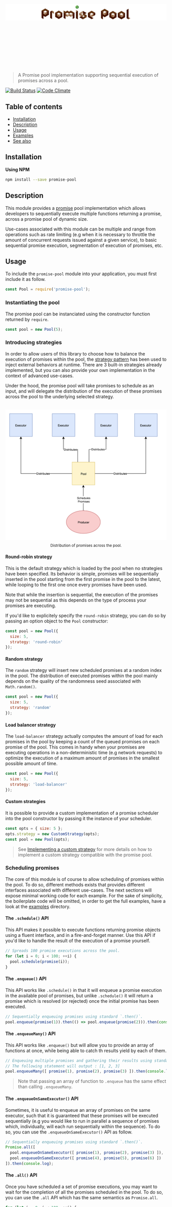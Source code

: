 <h1 align="center">
	<br>
	<br>
	<br>
	<br>
	<br>
	<img width="1200" src="https://github.com/HQarroum/promise-pool/raw/master/assets/logo.png" alt="logo">
	<br>
	<br>
	<br>
	<br>
	<br>
</h1>

> A Promise pool implementation supporting sequential execution of promises across a pool.

[![Build Status](https://travis-ci.org/HQarroum/promise-pool.svg?branch=master)](https://travis-ci.org/HQarroum/promise-pool) [![Code Climate](https://codeclimate.com/repos/55e34093e30ba072de0013d2/badges/acc2df5cc7f78c301ad9/gpa.svg)](https://codeclimate.com/repos/55e34093e30ba072de0013d2/feed)

## Table of contents

- [Installation](#installation)
- [Description](#description)
- [Usage](#usage)
- [Examples](#examples)
- [See also](#see-also)

## Installation

**Using NPM**

```bash
npm install --save promise-pool
```

## Description

This module provides a [promise](https://scotch.io/tutorials/javascript-promises-for-dummies) pool implementation which allows developers to sequentially execute multiple functions returning a promise, across a promise pool of dynamic size.

Use-cases associated with this module can be multiple and range from operations such as rate limiting (e.g when it is necessary to throttle the amount of concurrent requests issued against a given service), to basic sequential promise execution, segmentation of execution of promises, etc.

## Usage

To include the `promise-pool` module into your application, you must first include it as follow.

```js
const Pool = require('promise-pool');
```

### Instantiating the pool

The promise pool can be instanciated using the constructor function returned by `require`.

```js
const pool = new Pool(5);
```

### Introducing strategies

In order to allow users of this library to choose how to balance the execution of promises within the pool, the [strategy pattern](https://en.wikipedia.org/wiki/Strategy_pattern) has been used to inject external behaviors at runtime. There are 3 built-in strategies already implemented, but you can also provide your own implementation in the context of advanced use-cases.

Under the hood, the promise pool will take promises to schedule as an input, and will delegate the distribution of the execution of these promises across the pool to the underlying selected strategy.

<p align="center">
        <br>
        <img width="600" src="https://github.com/HQarroum/promise-pool/raw/master/assets/promise-pool.png" alt="promise-pool" />
        <br>
	<sub>Distribution of promises across the pool.</sub>
        <br>
</p>

#### Round-robin strategy

This is the default strategy which is loaded by the pool when no strategies have been specified. Its behavior is simple, promises will be sequentially inserted in the pool starting from the first promise in the pool to the latest, while looping to the first one once every promises have been used.

Note that while the insertion is sequential, the execution of the promises may not be sequential as this depends on the type of process your promises are executing.

If you'd like to explicitely specify the `round-robin` strategy, you can do so by passing an option object to the `Pool` constructor:

```js
const pool = new Pool({
  size: 5,
  strategy: 'round-robin'
});
```

#### Random strategy

The `random` strategy will insert new scheduled promises at a random index in the pool. The distribution of executed promises within the pool mainly depends on the quality of the randomness seed associated with `Math.random()`.

```js
const pool = new Pool({
  size: 5,
  strategy: 'random'
});
```

#### Load balancer strategy

The `load-balancer` strategy actually computes the amount of load for each promises in the pool by keeping a count of the queued promises on each promise of the pool. This comes in handy when your promises are executing operations in a non-deterministic time (e.g network requests) to optimize the execution of a maximum amount of promises in the smallest possible amount of time.

```js
const pool = new Pool({
  size: 5,
  strategy: 'load-balancer'
});
```

#### Custom strategies

It is possible to provide a custom implementation of a promise scheduler into the pool constructor by passing it the instance of your scheduler.

```js
const opts = { size: 5 };
opts.strategy = new CustomStrategy(opts);
const pool = new Pool(opts);
```

> See [Implementing a custom strategy](#implementing-custom-strategies) for more details on how to implement a custom strategy compatible with the promise pool.

### Scheduling promises

The core of this module is of course to allow scheduling of promises within the pool. To do so, different methods exists that provides different interfaces associated with different use-cases. The next sections will expose minimal working code for each example. For the sake of simplicity, the boilerplate code will be omitted, in order to get the full examples, have a look at the [examples](https://github.com/HQarroum/promise-pool/edit/master/examples) directory.

#### The `.schedule()` API

This API makes it possible to execute functions returning promise objects using a fluent interface, and in a fire-and-forget manner. Use this API if you'd like to handle the result of the execution of a promise yourself.

```js
// Spreads 100 promise executions across the pool.
for (let i = 0; i < 100; ++i) {
  pool.schedule(promise(i));
}
```

#### The `.enqueue()` API

This API works like `.schedule()` in that it will enqueue a promise execution in the available pool of promises, but unlike `.schedule()` it will return a promise which is resolved (or rejected) once the initial promise has been executed.

```js
// Sequentially enqueuing promises using standard `.then()`.
pool.enqueue(promise(1)).then(() => pool.enqueue(promise(2))).then(console.log);
```

#### The `.enqueueMany()` API

This API works like `.enqueue()` but will allow you to provide an array of functions at once, while being able to catch th results yield by each of them.

```js
// Enqueuing multiple promises and gathering their results using standard `.then()`.
// The following statement will output : [1, 2, 3]
pool.enqueueMany([ promise(1), promise(2), promise(3) ]).then(console.log);
```

> Note that passing an array of function to `.enqueue` has the same effect than calling `.enqueueMany`.

#### The `.enqueueOnSameExecutor()` API

Sometimes, it is useful to enqueue an array of promises on the same executor, such that it is guaranteed that these promises will be executed sequentially (e.g you would like to run in parallel a sequence of promises which, individually, will each run sequentially within the sequence). To do so, you can use the `.enqueueOnSameExecutor()` API as follow.

```js
// Sequentially enqueuing promises using standard `.then()`.
Promise.all([
  pool.enqueueOnSameExecutor([ promise(1), promise(2), promise(3) ]),
  pool.enqueueOnSameExecutor([ promise(4), promise(5), promise(6) ])
]).then(console.log);
```

#### The `.all()` API

Once you have scheduled a set of promise executions, you may want to wait for the completion of all the promises scheduled in the pool. To do so, you can use the `.all` API which has the same semantics as `Promise.all`.

```js
for (let i = 0; i < 100; ++i) {
  pool.schedule(promise(i));
}

// Waiting for all scheduled promises to be executed,
// and prints the result to the standard output.
pool.all().then(console.log);
```

Note that the `.all` method will by default forward to the end callback an array of results yield by all the promises in execution at the time `.all` has been called, in the same order as they were enqueued in the pool.

### Delaying promise executions

While scheduling or enqueuing promises for execution, it is possible to delay their execution within the pool. To do so, you can provide a delay in milliseconds as a second argument of `.schedule`, `.enqueue`, `.enqueueMany` and `enqueueOnSameExecutor`.



### Lifecycle events

The promise pool implements the ability for user of the pool to register to two lifecycle events using two interfaces :

  - `.beforeEach` allows to register callback functions called before the execution of each scheduled promises.
  - `.afterEach` allows to register callback functions called after the execution of each scheduled promises.

```js
// Subscribing to lifecycle events on the pool.
pool.beforeEach((idx) => {
  console.log(`[+] Before execution of promise ${idx}`);
}).afterEach((idx) => {
  console.log(`[+] After execution of promise ${idx}`);
});
```

### Patching the `Promise` object

For commodity, it is possible to patch the existing `Promise` function with the `Pool` object for further use within your application.

```js
// Patch the global `Promise` object.
Pool.patch();
const pool = new Promise.Pool(5);
```

> Note that the `patch` method will not modify the `Promise` object if an existing `Pool` object already exists. THe `patch` method returns a reference to the patched `Pool` object, or an undefined value if the patching operation failed.


